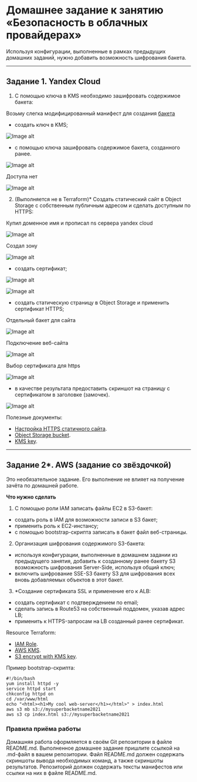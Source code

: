 # Домашнее задание к занятию «Безопасность в облачных провайдерах»  

Используя конфигурации, выполненные в рамках предыдущих домашних заданий, нужно добавить возможность шифрования бакета.

---
## Задание 1. Yandex Cloud   

1. С помощью ключа в KMS необходимо зашифровать содержимое бакета:

Возьму слегка модифицированный манифест для создания [бакета](https://github.com/littlelucidlynx/clopro-homeworks/blob/main/15.3/bucket.tf)

 - создать ключ в KMS;

![Image alt](https://github.com/littlelucidlynx/clopro-homeworks/blob/main/15.3/Screen/yc_kms_list.png)

 - с помощью ключа зашифровать содержимое бакета, созданного ранее.

![Image alt](https://github.com/littlelucidlynx/clopro-homeworks/blob/main/15.3/Screen/image_in_bucket.png)

Доступа нет

![Image alt](https://github.com/littlelucidlynx/clopro-homeworks/blob/main/15.3/Screen/image_access_denied.png)

2. (Выполняется не в Terraform)* Создать статический сайт в Object Storage c собственным публичным адресом и сделать доступным по HTTPS:

Купил доменное имя и прописал ns сервера yandex cloud

![Image alt](https://github.com/littlelucidlynx/clopro-homeworks/blob/main/15.3/Screen/domain.png)

Создал зону

![Image alt](https://github.com/littlelucidlynx/clopro-homeworks/blob/main/15.3/Screen/zone.png)

 - создать сертификат;

![Image alt](https://github.com/littlelucidlynx/clopro-homeworks/blob/main/15.3/Screen/cert.png)

![Image alt](https://github.com/littlelucidlynx/clopro-homeworks/blob/main/15.3/Screen/cert_issued.jpg)

 - создать статическую страницу в Object Storage и применить сертификат HTTPS;

Отдельный бакет для сайта

![Image alt](https://github.com/littlelucidlynx/clopro-homeworks/blob/main/15.3/Screen/bucket_site.png)

Подключение веб-сайта

![Image alt](https://github.com/littlelucidlynx/clopro-homeworks/blob/main/15.3/Screen/bucket_index.png)

Выбор сертификата для https

![Image alt](https://github.com/littlelucidlynx/clopro-homeworks/blob/main/15.3/Screen/bucket_https.png)

 - в качестве результата предоставить скриншот на страницу с сертификатом в заголовке (замочек).

![Image alt](https://github.com/littlelucidlynx/clopro-homeworks/blob/main/15.3/Screen/site_https.jpg)

Полезные документы:

- [Настройка HTTPS статичного сайта](https://cloud.yandex.ru/docs/storage/operations/hosting/certificate).
- [Object Storage bucket](https://registry.terraform.io/providers/yandex-cloud/yandex/latest/docs/resources/storage_bucket).
- [KMS key](https://registry.terraform.io/providers/yandex-cloud/yandex/latest/docs/resources/kms_symmetric_key).

--- 
## Задание 2*. AWS (задание со звёздочкой)

Это необязательное задание. Его выполнение не влияет на получение зачёта по домашней работе.

**Что нужно сделать**

1. С помощью роли IAM записать файлы ЕС2 в S3-бакет:
 - создать роль в IAM для возможности записи в S3 бакет;
 - применить роль к ЕС2-инстансу;
 - с помощью bootstrap-скрипта записать в бакет файл веб-страницы.
2. Организация шифрования содержимого S3-бакета:

 - используя конфигурации, выполненные в домашнем задании из предыдущего занятия, добавить к созданному ранее бакету S3 возможность шифрования Server-Side, используя общий ключ;
 - включить шифрование SSE-S3 бакету S3 для шифрования всех вновь добавляемых объектов в этот бакет.

3. *Создание сертификата SSL и применение его к ALB:

 - создать сертификат с подтверждением по email;
 - сделать запись в Route53 на собственный поддомен, указав адрес LB;
 - применить к HTTPS-запросам на LB созданный ранее сертификат.

Resource Terraform:

- [IAM Role](https://registry.terraform.io/providers/hashicorp/aws/latest/docs/resources/iam_role).
- [AWS KMS](https://registry.terraform.io/providers/hashicorp/aws/latest/docs/resources/kms_key).
- [S3 encrypt with KMS key](https://registry.terraform.io/providers/hashicorp/aws/latest/docs/resources/s3_bucket_object#encrypting-with-kms-key).

Пример bootstrap-скрипта:

```
#!/bin/bash
yum install httpd -y
service httpd start
chkconfig httpd on
cd /var/www/html
echo "<html><h1>My cool web-server</h1></html>" > index.html
aws s3 mb s3://mysuperbacketname2021
aws s3 cp index.html s3://mysuperbacketname2021
```

### Правила приёма работы

Домашняя работа оформляется в своём Git репозитории в файле README.md. Выполненное домашнее задание пришлите ссылкой на .md-файл в вашем репозитории.
Файл README.md должен содержать скриншоты вывода необходимых команд, а также скриншоты результатов.
Репозиторий должен содержать тексты манифестов или ссылки на них в файле README.md.